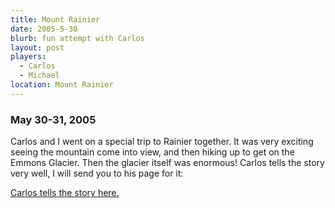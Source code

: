 ```yaml
---
title: Mount Rainier
date: 2005-5-30
blurb: fun attempt with Carlos
layout: post
players:
  - Carlos
  - Michael
location: Mount Rainier
---
```


<h3>May 30-31, 2005</h3>


Carlos and I went on a special trip to Rainier together. It was very exciting seeing
the mountain come into view, and then hiking up to get on the Emmons Glacier.
Then the glacier itself was enormous! Carlos tells the story very well, I will
send you to his page for it:


<a href="https://spaces.msn.com/carlosp/PersonalSpace.aspx?_c11_blogpart_blogpart=blogview&_c=blogpart&partqs=amonth%3d5%26ayear%3d2005">Carlos tells the story here</ax>.
